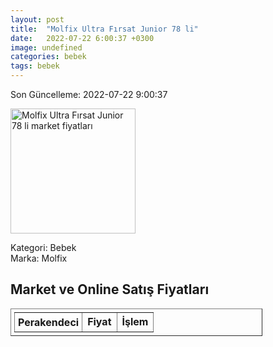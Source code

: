 ```yaml
---
layout: post
title:  "Molfix Ultra Fırsat Junior 78 li"
date:   2022-07-22 6:00:37 +0300
image: undefined
categories: bebek
tags: bebek
---
```


Son Güncelleme: 2022-07-22 9:00:37

<img src="undefined" width="200" alt="Molfix Ultra Fırsat Junior 78 li market fiyatları" />

Kategori: Bebek
<br />
Marka: Molfix

<h2>Market ve Online Satış Fiyatları</h2>

<table border="1" style="padding: 5px;width:80%;">
  <tr>
    <td style="padding: 5px;"><strong>Perakendeci</strong></td>
    <td><strong>Fiyat</strong></td>
    <td><strong>İşlem</strong></td>
  </tr>
  
</table>
